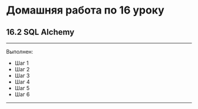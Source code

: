 # Домашняя работа по 16 уроку

## 16.2 SQL Alchemy

***
Выполнен:
* Шаг 1
* Шаг 2
* Шаг 3
* Шаг 4
* Шаг 5
* Шаг 6
***
